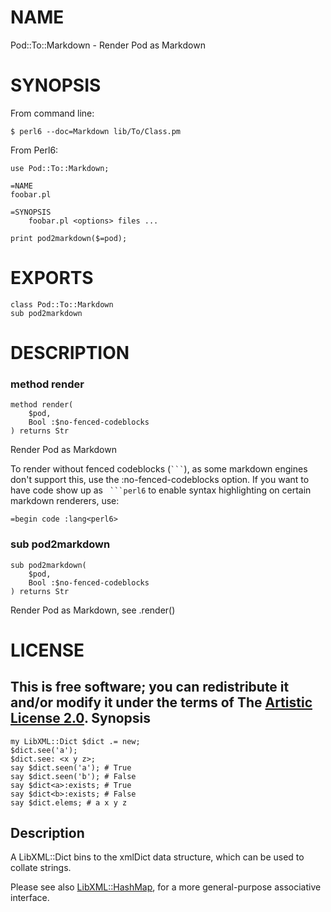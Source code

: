 NAME
====

Pod::To::Markdown - Render Pod as Markdown

SYNOPSIS
========

From command line:

    $ perl6 --doc=Markdown lib/To/Class.pm

From Perl6:

```perl6
use Pod::To::Markdown;

=NAME
foobar.pl

=SYNOPSIS
    foobar.pl <options> files ...

print pod2markdown($=pod);
```

EXPORTS
=======

    class Pod::To::Markdown
    sub pod2markdown

DESCRIPTION
===========



### method render

```perl6
method render(
    $pod,
    Bool :$no-fenced-codeblocks
) returns Str
```

Render Pod as Markdown

To render without fenced codeblocks (```` ``` ````), as some markdown engines don't support this, use the :no-fenced-codeblocks option. If you want to have code show up as ```` ```perl6```` to enable syntax highlighting on certain markdown renderers, use:

    =begin code :lang<perl6>

### sub pod2markdown

```perl6
sub pod2markdown(
    $pod,
    Bool :$no-fenced-codeblocks
) returns Str
```

Render Pod as Markdown, see .render()

LICENSE
=======

This is free software; you can redistribute it and/or modify it under the terms of The [Artistic License 2.0](http://www.perlfoundation.org/artistic_license_2_0).
Synopsis
--------

    my LibXML::Dict $dict .= new;
    $dict.see('a');
    $dict.see: <x y z>;
    say $dict.seen('a'); # True
    say $dict.seen('b'); # False
    say $dict<a>:exists; # True
    say $dict<b>:exists; # False
    say $dict.elems; # a x y z

Description
-----------

A LibXML::Dict bins to the xmlDict data structure, which can be used to collate strings.

Please see also [LibXML::HashMap](https://libxml-raku.github.io/LibXML-raku/HashMap), for a more general-purpose associative interface.

